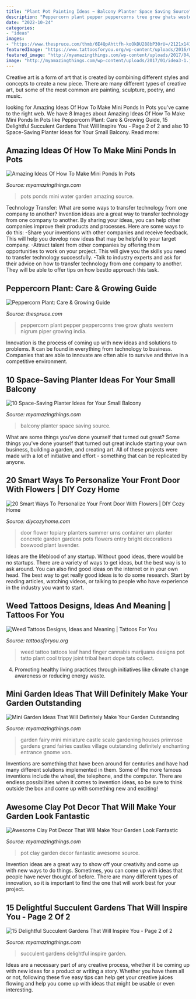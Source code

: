 ```yaml
---
title: "Plant Pot Painting Ideas ~ Balcony Planter Space Saving Source"
description: "Peppercorn plant pepper peppercorns tree grow ghats western nigrum piper growing india"
date: "2022-10-24"
categories:
- "ideas"
images:
- "https://www.thespruce.com/thmb/6E4QpAhttfh-koOkDU288bP30rU=/2121x1414/filters:fill(auto,1)/GettyImages-1027642274-5c4bd45146e0fb00014c35a7.jpg"
featuredImage: "https://www.tattoosforyou.org/wp-content/uploads/2016/05/Weed-Tattoos-on-Hand.jpg"
featured_image: "http://myamazingthings.com/wp-content/uploads/2017/04/water-garden.jpg"
image: "http://myamazingthings.com/wp-content/uploads/2017/01/idea3-1.jpg"
---
```



Creative art is a form of art that is created by combining different styles and concepts to create a new piece. There are many different types of creative art, but some of the most common are painting, sculpture, poetry, and music.

	

		
looking for Amazing Ideas Of How To Make Mini Ponds In Pots you've came to the right web. We have 8 Images about Amazing Ideas Of How To Make Mini Ponds In Pots like Peppercorn Plant: Care &amp; Growing Guide, 15 Delightful Succulent Gardens That Will Inspire You - Page 2 of 2 and also 10 Space-Saving Planter Ideas for Your Small Balcony. Read more:
		
    
## Amazing Ideas Of How To Make Mini Ponds In Pots

<img loading=lazy src="http://myamazingthings.com/wp-content/uploads/2017/04/water-garden.jpg" onerror="this.onerror=null;this.src='https://tse1.mm.bing.net/th?id=OIP.RbbWxBcVQCI4-vAaTpSa_QHaIw&amp;pid=15.1';" alt="Amazing Ideas Of How To Make Mini Ponds In Pots">

_Source: myamazingthings.com_

>pots ponds mini water garden amazing source. 

	

Technology Transfer: What are some ways to transfer technology from one company to another?
Invention ideas are a great way to transfer technology from one company to another. By sharing your ideas, you can help other companies improve their products and processes. Here are some ways to do this: 
-Share your inventions with other companies and receive feedback. This will help you develop new ideas that may be helpful to your target company.
-Attract talent from other companies by offering them opportunities to work on your project. This will give you the skills you need to transfer technology successfully.
-Talk to industry experts and ask for their advice on how to transfer technology from one company to another. They will be able to offer tips on how bestto approach this task.

    
## Peppercorn Plant: Care &amp; Growing Guide

<img loading=lazy src="https://www.thespruce.com/thmb/6E4QpAhttfh-koOkDU288bP30rU=/2121x1414/filters:fill(auto,1)/GettyImages-1027642274-5c4bd45146e0fb00014c35a7.jpg" onerror="this.onerror=null;this.src='https://tse2.mm.bing.net/th?id=OIP.OKeKdf4-ccgqXHmjuzJTKAHaE8&amp;pid=15.1';" alt="Peppercorn Plant: Care &amp; Growing Guide">

_Source: thespruce.com_

>peppercorn plant pepper peppercorns tree grow ghats western nigrum piper growing india. 

	

Innovation is the process of coming up with new ideas and solutions to problems. It can be found in everything from technology to business. Companies that are able to innovate are often able to survive and thrive in a competitive environment.

    
## 10 Space-Saving Planter Ideas For Your Small Balcony

<img loading=lazy src="http://myamazingthings.com/wp-content/uploads/2017/01/idea3-1.jpg" onerror="this.onerror=null;this.src='https://tse4.mm.bing.net/th?id=OIP.V18mttBz5czfVT3KY_9nHQHaJ4&amp;pid=15.1';" alt="10 Space-Saving Planter Ideas for Your Small Balcony">

_Source: myamazingthings.com_

>balcony planter space saving source. 

	

What are some things you’ve done yourself that turned out great?
Some things you've done yourself that turned out great include starting your own business, building a garden, and creating art. All of these projects were made with a lot of initiative and effort - something that can be replicated by anyone.

    
## 20 Smart Ways To Personalize Your Front Door With Flowers | DIY Cozy Home

<img loading=lazy src="http://diycozyhome.com/wp-content/uploads/2016/03/bright-topiary.jpg" onerror="this.onerror=null;this.src='https://tse1.mm.bing.net/th?id=OIP.Ot4xpNmAyhU2JEJif7xV3wHaLq&amp;pid=15.1';" alt="20 Smart Ways To Personalize Your Front Door With Flowers | DIY Cozy Home">

_Source: diycozyhome.com_

>door flower topiary planters summer urns container urn planter concrete garden gardens pots flowers entry bright decorations boxwood plant lavender. 

	

Ideas are the lifeblood of any startup. Without good ideas, there would be no startups. There are a variety of ways to get ideas, but the best way is to ask around. You can also find good ideas on the internet or in your own head. The best way to get really good ideas is to do some research. Start by reading articles, watching videos, or talking to people who have experience in the industry you want to start.

    
## Weed Tattoos Designs, Ideas And Meaning | Tattoos For You

<img loading=lazy src="https://www.tattoosforyou.org/wp-content/uploads/2016/05/Weed-Tattoos-on-Hand.jpg" onerror="this.onerror=null;this.src='https://tse2.mm.bing.net/th?id=OIP.3R0rhwtd4HWhIRTFmCzivgHaJ4&amp;pid=15.1';" alt="Weed Tattoos Designs, Ideas and Meaning | Tattoos For You">

_Source: tattoosforyou.org_

>weed tattoo tattoos leaf hand finger cannabis marijuana designs pot tatto plant cool trippy joint tribal heart dope tats collect. 

	

4. Promoting healthy living practices through initiatives like climate change awareness or reducing energy waste. 

    
## Mini Garden Ideas That Will Definitely Make Your Garden Outstanding

<img loading=lazy src="http://myamazingthings.com/wp-content/uploads/2017/06/mini-garden-4.jpg" onerror="this.onerror=null;this.src='https://tse4.mm.bing.net/th?id=OIP.OU3agBtnl8HrihYjxkCuewHaHa&amp;pid=15.1';" alt="Mini Garden Ideas That Will Definitely Make Your Garden Outstanding">

_Source: myamazingthings.com_

>garden fairy mini miniature castle scale gardening houses primrose gardens grand fairies castles village outstanding definitely enchanting entrance gnome von. 

	

Inventions are something that have been around for centuries and have had many different solutions implemented in them. Some of the more famous inventions include the wheel, the telephone, and the computer. There are endless possibilities when it comes to invention ideas, so be sure to think outside the box and come up with something new and exciting!

    
## Awesome Clay Pot Decor That Will Make Your Garden Look Fantastic

<img loading=lazy src="http://myamazingthings.com/wp-content/uploads/2017/06/pot-decor-4.jpg" onerror="this.onerror=null;this.src='https://tse2.mm.bing.net/th?id=OIP.WWvVsRl3Mk8OcqFMsS9LTgHaS4&amp;pid=15.1';" alt="Awesome Clay Pot Decor That Will Make Your Garden Look Fantastic">

_Source: myamazingthings.com_

>pot clay garden decor fantastic awesome source. 

	

Invention ideas are a great way to show off your creativity and come up with new ways to do things. Sometimes, you can come up with ideas that people have never thought of before. There are many different types of innovation, so it is important to find the one that will work best for your project.

    
## 15 Delightful Succulent Gardens That Will Inspire You - Page 2 Of 2

<img loading=lazy src="http://myamazingthings.com/wp-content/uploads/2017/05/succulent-garden-16.jpg" onerror="this.onerror=null;this.src='https://tse1.mm.bing.net/th?id=OIP.WR9toICvyE1fUY9Sl8tSDAHaJ4&amp;pid=15.1';" alt="15 Delightful Succulent Gardens That Will Inspire You - Page 2 of 2">

_Source: myamazingthings.com_

>succulent gardens delightful inspire garden. 

	

Ideas are a necessary part of any creative process, whether it be coming up with new ideas for a product or writing a story. Whether you have them all or not, following these five easy tips can help get your creative juices flowing and help you come up with ideas that might be usable or even interesting.


